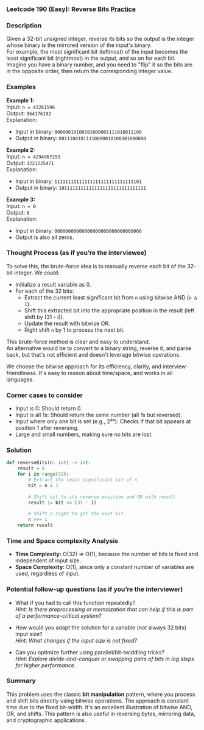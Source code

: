 ### Leetcode 190 (Easy): Reverse Bits [Practice](https://leetcode.com/problems/reverse-bits)

### Description  
Given a 32-bit unsigned integer, reverse its bits so the output is the integer whose binary is the mirrored version of the input's binary.  
For example, the most significant bit (leftmost) of the input becomes the least significant bit (rightmost) in the output, and so on for each bit.  
Imagine you have a binary number, and you need to "flip" it so the bits are in the opposite order, then return the corresponding integer value.

### Examples  

**Example 1:**  
Input: `n = 43261596`  
Output: `964176192`  
Explanation:  
- Input in binary: `00000010100101000001111010011100`  
- Output in binary: `00111001011110000010100101000000`

**Example 2:**  
Input: `n = 4294967293`  
Output: `3221225471`  
Explanation:  
- Input in binary: `11111111111111111111111111111101`  
- Output in binary: `10111111111111111111111111111111`

**Example 3:**  
Input: `n = 0`  
Output: `0`  
Explanation:  
- Input in binary: `00000000000000000000000000000000`  
- Output is also all zeros.

### Thought Process (as if you’re the interviewee)  
To solve this, the brute-force idea is to manually reverse each bit of the 32-bit integer. We could:
- Initialize a result variable as 0.
- For each of the 32 bits:
  - Extract the current least significant bit from `n` using bitwise AND (`n & 1`).
  - Shift this extracted bit into the appropriate position in the result (left shift by (31 - i)).
  - Update the result with bitwise OR.
  - Right shift `n` by 1 to process the next bit.

This brute-force method is clear and easy to understand.  
An alternative would be to convert to a binary string, reverse it, and parse back, but that's not efficient and doesn't leverage bitwise operations.

We choose the bitwise approach for its efficiency, clarity, and interview-friendliness. It's easy to reason about time/space, and works in all languages.

### Corner cases to consider  
- Input is 0: Should return 0.
- Input is all 1s: Should return the same number (all 1s but reversed).
- Input where only one bit is set (e.g., 2³⁰): Checks if that bit appears at position 1 after reversing.
- Large and small numbers, making sure no bits are lost.

### Solution

```python
def reverseBits(n: int) -> int:
    result = 0
    for i in range(32):
        # Extract the least significant bit of n
        bit = n & 1
        
        # Shift bit to its reverse position and OR with result
        result |= bit << (31 - i)
        
        # Shift n right to get the next bit
        n >>= 1
    return result
```

### Time and Space complexity Analysis  

- **Time Complexity:** O(32) ⇒ O(1), because the number of bits is fixed and independent of input size.
- **Space Complexity:** O(1), since only a constant number of variables are used, regardless of input.

### Potential follow-up questions (as if you’re the interviewer)  

- What if you had to call this function repeatedly?  
  *Hint: Is there preprocessing or memoization that can help if this is part of a performance-critical system?*

- How would you adapt the solution for a variable (not always 32 bits) input size?  
  *Hint: What changes if the input size is not fixed?*

- Can you optimize further using parallel/bit-twiddling tricks?  
  *Hint: Explore divide-and-conquer or swapping pairs of bits in log steps for higher performance.*

### Summary
This problem uses the classic **bit manipulation** pattern, where you process and shift bits directly using bitwise operations. The approach is constant time due to the fixed bit-width. It's an excellent illustration of bitwise AND, OR, and shifts. This pattern is also useful in reversing bytes, mirroring data, and cryptographic applications.